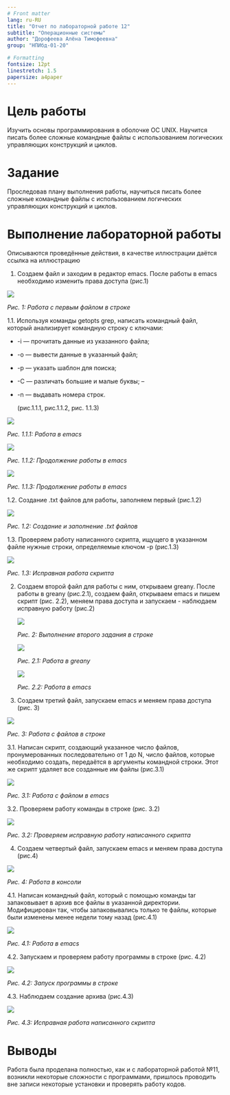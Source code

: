```yaml
---
# Front matter
lang: ru-RU
title: "Отчет по лабораторной работе 12"
subtitle: "Операционные системы"
author: "Дорофеева Алёна Тимофеевна"
group: "НПИбд-01-20"

# Formatting
fontsize: 12pt
linestretch: 1.5
papersize: a4paper
---
```


# Цель работы

Изучить основы программирования в оболочке ОС UNIX. Научится писать более сложные командные файлы с использованием логических управляющих конструкций и циклов.

# Задание

Проследовав плану выполнения работы, научиться писать более сложные командные файлы с использованием логических управляющих конструкций и циклов. 


# Выполнение лабораторной работы

Описываются проведённые действия, в качестве иллюстрации даётся ссылка на иллюстрацию

1. Создаем файл и заходим в редактор emacs. После работы в emacs необходимо изменить права доступа (рис.1)

<img src="скрины12\рис1.PNG">

*Рис. 1: Работа с первым файлом в строке*

1.1. Используя команды getopts grep, написать командный файл, который анализирует командную строку с ключами: 

- -i — прочитать данные из указанного файла; 

- -o — вывести данные в указанный файл;

- -p — указать шаблон для поиска; 

- -C — различать большие и малые буквы; –

- -n — выдавать номера строк. 

  (рис.1.1.1, рис.1.1.2, рис. 1.1.3)

<img src="скрины12\рис2.1.PNG">

*Рис. 1.1.1: Работа в emacs*

<img src="скрины12\рис2.2.PNG">

*Рис. 1.1.2: Продолжение работы в emacs*

<img src="скрины12\рис2.3.PNG">

*Рис. 1.1.3: Продолжение работы в emacs*

1.2.  Создание .txt файлов для работы, заполняем первый (рис.1.2)

<img src="скрины12\рис3.PNG">

*Рис. 1.2: Создание и заполнение .txt файлов*

1.3. Проверяем работу написанного скрипта, ищущего в указанном файле нужные строки, определяемые ключом -p (рис.1.3)

<img src="скрины12\рис4.PNG">

*Рис. 1.3: Исправная работа скрипта*



2. Создаем второй файл для работы с ним, открываем greany. После работы в greany (рис.2.1), создаем файл, открываем emacs и пишем скрипт (рис. 2.2), меняем права доступа и запускаем - наблюдаем исправную работу (рис.2)

   <img src="скрины12\рис5.PNG">

   *Рис. 2: Выполнение второго задания в строке*
   
   <img src="скрины12\рис6.PNG">
   
   *Рис. 2.1: Работа в greany*
   
   <img src="скрины12\рис7.PNG">
   
   *Рис. 2.2: Работа в emacs*



3. Создаем третий файл, запускаем emacs и меняем права доступа (рис. 3)

<img src="скрины12\рис8.PNG">

*Рис. 3: Работа с файлов в строке*

3.1.  Написан скрипт, создающий указанное число файлов, пронумерованных последовательно от 1 до N, число файлов, которые необходимо создать, передаётся в аргументы командной строки. Этот же скрипт удаляет все созданные им файлы (рис.3.1)

<img src="скрины12\рис9.1.PNG">

*Рис. 3.1: Работа с файлом в emacs*

3.2. Проверяем работу команды в строке (рис. 3.2)

<img src="скрины12\рис10.PNG">

*Рис. 3.2: Проверяем исправную работу написанного скрипта*

4. Создаем четвертый файл, запускаем emacs и меняем права доступа (рис.4)

<img src="скрины12\рис11.PNG">

*Рис. 4: Работа в консоли*

4.1. Написан командный файл, который с помощью команды tar запаковывает в архив все файлы в указанной директории. Модифицирован так, чтобы запаковывались только те файлы, которые были изменены менее недели тому назад (рис.4.1)

<img src="скрины12\рис12.PNG">

*Рис. 4.1: Работа в emacs*

4.2. Запускаем и проверяем работу программы в строке (рис. 4.2)

<img src="скрины12\рис13.PNG">

*Рис. 4.2: Запуск программы в строке*

4.3. Наблюдаем создание архива (рис.4.3)

<img src="скрины12\рис14.PNG">

*Рис. 4.3: Исправная работа написанного скрипта*

# Выводы

Работа была проделана полностью, как и с лабораторной работой №11, возникли некоторые сложности с программами, пришлось проводить вне записи некоторые установки и проверять работу кодов. 